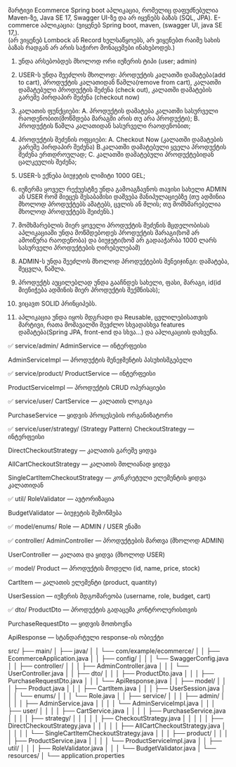 მარტივი Ecommerce Spring boot აპლიკაცია, რომელიც დაფუძნებულია Maven-ზე, Java SE 17, Swagger UI-ზე და არ იყენებს ბაზას (SQL, JPA).
E-commerce აპლიკაცია:
(ვიყენებ Spring boot, maven, (swagger UI, java SE 17,).  
(არ ვიყენებ Lombock ან Record ხელსაწყოებს, არ ვიყენებთ რაიმე სახის ბაზას რადგან არ არის საჭირო მონაცემები ინახებოდეს.)
1.	უნდა არსებობდეს მხოლოდ ორი იუზერის ტიპი (user; admin)
2.	USER-ს უნდა შეეძლოს მხოლოდ: პროდუქტის კალათში დამატება(add to cart), პროდუქტის კალათიდან წაშლა(remove from cart), კალათში დამატებული პროდუქტის შეძენა (check out), კალათში დამატების გარეშე პირდაპირ შეძენა (checkout now)
3.	კალათის ფუნქციები:
A. პროდუქტის დამატება კალათში სასურველი რაოდენობით(მოწმდება მარაგში არის თუ არა პროდუქტი);
B. პროდუქტის წაშლა კალათიდან სასურველი რაოდენობით;
4.	პროდუქტის შეძენის ოფციები:
A. Checkout Now (კალათში დამატების გარეშე პირდაპირ შეძენა)
B.კალათში დამატებული ყველა  პროდუქტის შეძენა ერთდროულად;
C. კალათში დამატებული პროდუქტებიდან ცალკეულის შეძენა;
5.	USER-ს ექნება ბიუჯეტის ლიმიტი 1000 GEL; 
6.	იუზერმა ყოველ რექუესტზე უნდა გამოაგზავნოს თავისი სახელი ADMIN ან USER რომ მიეცეს შესაბამისი დაშვება მანიპულაციებზე (თუ ადმინია მხოლოდ პროდუქტებს ამატებს, ცვლის ან შლის; თუ მომხმარებელია მხოლოდ პროდუქტებს შეიძენს.)
7.	მომხმარებლის მიერ ყოველი პროდუქტის შეძენის მცდელობისას აპლიკაციაში უნდა მოწმდებოდეს პროდუქტის მარაგი(ხომ არ ამოიწურა რაოდენობა) და ბიუჯეტი(ხომ არ გადააჭარბა 1000 ლარს სასურველი პროდუქტების ღირებულებამ)

8.	ADMIN-ს უნდა შეეძლოს მხოლოდ პროდუქტების მენეიჯინგი: დამატება, შეცვლა, წაშლა.
9.	პროდუქტს აუცილებლად უნდა გააჩნდეს სახელი, ფასი, მარაგი, id(id მიენიჭება ადმინის მიერ პროდუქტის შექმნისას);
10.	ვიცავთ SOLID პრინციპებს.
11.	აპლიკაცია უნდა იყოს მდგრადი და Reusable, ცვლილებისათვის მარტივი, რათა მომავალში შევძლო სხვადასხვა features დამატება(Spring JPA, front-end და სხვა...) და აპლიკაციის დახვეწა.

✅ service/admin/
AdminService — ინტერფეისი

AdminServiceImpl — პროდუქტის მენეჯმენტის პასუხისმგებელი

✅ service/product/
ProductService — ინტერფეისი

ProductServiceImpl — პროდუქტის CRUD ოპერაციები

✅ service/user/
CartService — კალათის ლოგიკა

PurchaseService — ყიდვის პროცესების ორგანიზატორი

✅ service/user/strategy/ (Strategy Pattern)
CheckoutStrategy — ინტერფეისი

DirectCheckoutStrategy — კალათის გარეშე ყიდვა

AllCartCheckoutStrategy — კალათის მთლიანად ყიდვა

SingleCartItemCheckoutStrategy — კონკრეტული ელემენტის ყიდვა კალათიდან

✅ util/
RoleValidator — ავტორიზაცია

BudgetValidator — ბიუჯეტის შემოწმება

✅ model/enums/
Role — ADMIN / USER ენამი

✅ controller/
AdminController — პროდუქტების მართვა (მხოლოდ ADMIN)

UserController — კალათა და ყიდვა (მხოლოდ USER)

✅ model/
Product — პროდუქტის მოდელი (id, name, price, stock)

CartItem — კალათის ელემენტი (product, quantity)

UserSession — იუზერის მდგომარეობა (username, role, budget, cart)

✅ dto/
ProductDto — პროდუქტის გადაცემა კონტროლერისთვის

PurchaseRequestDto — ყიდვის მოთხოვნა

ApiResponse — სტანდარტული response-ის ობიექტი

src/
├── main/
│   ├── java/
│   │   └── com/example/ecommerce/
│   │       ├── EcommerceApplication.java
│   │       ├── config/
│   │       │   └── SwaggerConfig.java
│   │       ├── controller/
│   │       │   ├── AdminController.java
│   │       │   └── UserController.java
│   │       ├── dto/
│   │       │   ├── ProductDto.java
│   │       │   ├── PurchaseRequestDto.java
│   │       │   └── ApiResponse.java
│   │       ├── model/
│   │       │   ├── Product.java
│   │       │   ├── CartItem.java
│   │       │   ├── UserSession.java
│   │       │   └── enums/
│   │       │       └── Role.java
│   │       ├── service/
│   │       │   ├── admin/
│   │       │   │   ├── AdminService.java
│   │       │   │   └── AdminServiceImpl.java
│   │       │   ├── user/
│   │       │   │   ├── CartService.java
│   │       │   │   ├── PurchaseService.java
│   │       │   │   ├── strategy/
│   │       │   │   │   ├── CheckoutStrategy.java
│   │       │   │   │   ├── DirectCheckoutStrategy.java
│   │       │   │   │   ├── AllCartCheckoutStrategy.java
│   │       │   │   │   └── SingleCartItemCheckoutStrategy.java
│   │       │   ├── product/
│   │       │   │   ├── ProductService.java
│   │       │   │   └── ProductServiceImpl.java
│   │       ├── util/
│   │       │   ├── RoleValidator.java
│   │       │   └── BudgetValidator.java
│   └── resources/
│       └── application.properties

